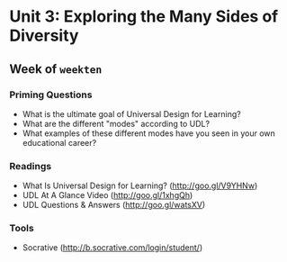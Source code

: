 # Unit 3: Exploring the Many Sides of Diversity

## Week of `weekten`

### Priming Questions
* What is the ultimate goal of Universal Design for Learning?
* What are the different "modes" according to UDL?
* What examples of these different modes have you seen in your own educational career?

### Readings
* What Is Universal Design for Learning? (http://goo.gl/V9YHNw)
* UDL At A Glance Video (http://goo.gl/1xhgQh)
* UDL Questions & Answers (http://goo.gl/watsXV)

### Tools
* Socrative (http://b.socrative.com/login/student/)
